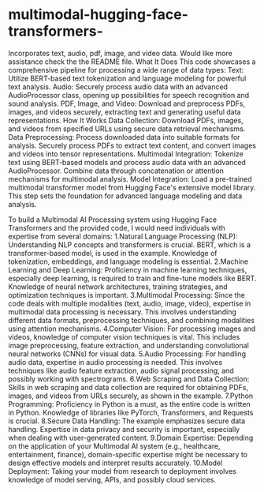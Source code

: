 # multimodal-hugging-face-transformers-
Incorporates text, audio, pdf, image, and video data. Would like more assistance check the the README file.
What It Does
This code showcases a comprehensive pipeline for processing a wide range of data types:
Text: Utilize BERT-based text tokenization and language modeling for powerful text analysis.
Audio: Securely process audio data with an advanced AudioProcessor class, opening up possibilities for speech recognition and sound analysis.
PDF, Image, and Video: Download and preprocess PDFs, images, and videos securely, extracting text and generating useful data representations.
How It Works
Data Collection: Download PDFs, images, and videos from specified URLs using secure data retrieval mechanisms.
Data Preprocessing: Process downloaded data into suitable formats for analysis. Securely process PDFs to extract text content, and convert images and videos into tensor representations.
Multimodal Integration: Tokenize text using BERT-based models and process audio data with an advanced AudioProcessor. Combine data through concatenation or attention mechanisms for multimodal analysis.
Model Integration: Load a pre-trained multimodal transformer model from Hugging Face's extensive model library. This step sets the foundation for advanced language modeling and data analysis.


To build a Multimodal AI Processing system using Hugging Face Transformers and the provided code, I would need individuals with expertise from several domains:
1.Natural Language Processing (NLP): Understanding NLP concepts and transformers is crucial. BERT, which is a transformer-based model, is used in the example. Knowledge of tokenization, embeddings, and language modeling is essential.
2.Machine Learning and Deep Learning: Proficiency in machine learning techniques, especially deep learning, is required to train and fine-tune models like BERT. Knowledge of neural network architectures, training strategies, and optimization techniques is important.
3.Multimodal Processing: Since the code deals with multiple modalities (text, audio, image, video), expertise in multimodal data processing is necessary. This involves understanding different data formats, preprocessing techniques, and combining modalities using attention mechanisms.
4.Computer Vision: For processing images and videos, knowledge of computer vision techniques is vital. This includes image preprocessing, feature extraction, and understanding convolutional neural networks (CNNs) for visual data.
5.Audio Processing: For handling audio data, expertise in audio processing is needed. This involves techniques like audio feature extraction, audio signal processing, and possibly working with spectrograms.
6.Web Scraping and Data Collection: Skills in web scraping and data collection are required for obtaining PDFs, images, and videos from URLs securely, as shown in the example.
7.Python Programming: Proficiency in Python is a must, as the entire code is written in Python. Knowledge of libraries like PyTorch, Transformers, and Requests is crucial.
8.Secure Data Handling: The example emphasizes secure data handling. Expertise in data privacy and security is important, especially when dealing with user-generated content.
9.Domain Expertise: Depending on the application of your Multimodal AI system (e.g., healthcare, entertainment, finance), domain-specific expertise might be necessary to design effective models and interpret results accurately.
10.Model Deployment: Taking your model from research to deployment involves knowledge of model serving, APIs, and possibly cloud services.
